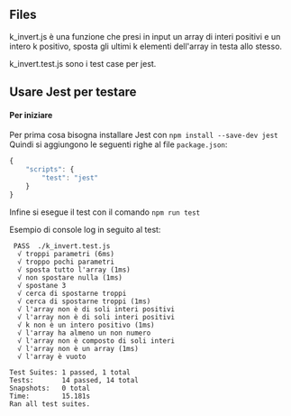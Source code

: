 ## Files
k_invert.js è una funzione che presi in input un array di interi positivi e un intero k positivo, sposta gli ultimi k elementi dell'array in testa allo stesso. 

k_invert.test.js sono i test case per jest.

## Usare Jest per testare

#### Per iniziare
Per prima cosa bisogna installare Jest con `npm install --save-dev jest`
Quindi si aggiungono le seguenti righe al file `package.json`:
```javascript
{
    "scripts": {
        "test": "jest"
    }
}
```

Infine si esegue il test con il comando `npm run test`

Esempio di console log in seguito al test:
```
 PASS  ./k_invert.test.js
  √ troppi parametri (6ms)
  √ troppo pochi parametri
  √ sposta tutto l'array (1ms)
  √ non spostare nulla (1ms)
  √ spostane 3
  √ cerca di spostarne troppi
  √ cerca di spostarne troppi (1ms)
  √ l'array non è di soli interi positivi
  √ l'array non è di soli interi positivi
  √ k non è un intero positivo (1ms)
  √ l'array ha almeno un non numero
  √ l'array non è composto di soli interi
  √ l'array non è un array (1ms)
  √ l'array è vuoto

Test Suites: 1 passed, 1 total
Tests:       14 passed, 14 total
Snapshots:   0 total
Time:        15.181s
Ran all test suites.
```
